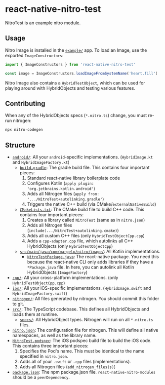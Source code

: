 # react-native-nitro-test

NitroTest is an example nitro module.

## Usage

Nitro Image is installed in the [`example/`](../../example) app.
To load an Image, use the exported `ImageConstructors`:

```ts
import { ImageConstructors } from 'react-native-nitro-test'

const image = ImageConstructors.loadImageFromSystemName('heart.fill')
```

Nitro Image also contains a `HybridTestObject`, which can be used for playing around with HybridObjects and testing various features.

## Contributing

When any of the HybridObjects specs (`*.nitro.ts`) change, you must re-run nitrogen:

```ts
npx nitro-codegen
```

## Structure

- [`android/`](android): All your `android`-specific implementations. (`HybridImage.kt` and `HybridImageFactory.kt`)
  - [`build.gradle`](android/build.gradle): The gradle build file. This contains four important pieces:
    1. Standard react-native library boilerplate code
    2. Configures Kotlin (`apply plugin: 'org.jetbrains.kotlin.android'`)
    3. Adds all Nitrogen files (`apply from: '.../NitroTest+autolinking.gradle'`)
    4. Triggers the native C++ build (via CMake/`externalNativeBuild`)
  - [`CMakeLists.txt`](android/CMakeLists.txt): The CMake build file to build C++ code. This contains four important pieces:
    1. Creates a library called `NitroTest` (same as in `nitro.json`)
    2. Adds all Nitrogen files (`include(.../NitroTest+autolinking.cmake)`)
    3. Adds all custom C++ files (only `HybridTestObjectCpp.cpp`)
    4. Adds a `cpp-adapter.cpp` file, which autolinks all C++ HybridObjects (only `HybridTestObjectCpp`)
  - [`src/main/java/com/margelo/nitro/image/`](android/src/main/java/com/margelo/nitro/image/): All Kotlin implementations.
    - [`NitroTestPackage.java`](android/src/main/java/com/margelo/nitro/image/NitroTestPackage.java): The react-native package. You need this because the react-native CLI only adds libraries if they have a `*Package.java` file. In here, you can autolink all Kotlin HybridObjects (`ImageFactory`)
- [`cpp/`](cpp): All your cross-platform implementations. (only `HybridTestObjectCpp.cpp`)
- [`ios/`](ios): All your iOS-specific implementations. (`HybridImage.swift` and `HybridImageFactory.swift`)
- [`nitrogen/`](nitrogen): All files generated by nitrogen. You should commit this folder to git.
- [`src/`](src): The TypeScript codebase. This defines all HybridObjects and loads them at runtime.
  - [`specs/`](src/specs): All HybridObject types. Nitrogen will run on all `*.nitro.ts` files.
- [`nitro.json`](nitro.json): The configuration file for nitrogen. This will define all native namespaces, as well as the library name.
- [`NitroTest.podspec`](NitroTest.podspec): The iOS podspec build file to build the iOS code. This contains three important pieces:
  1. Specifies the Pod's name. This must be identical to the name specified in `nitro.json`.
  2. Adds all of your `.swift` or `.cpp` files (implementations).
  3. Adds all Nitrogen files (`add_nitrogen_files(s)`)
- [`package.json`](package.json): The npm package.json file. `react-native-nitro-modules` should be a `peerDependency`.
